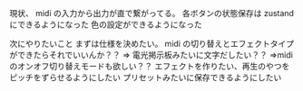 現状、
midi の入力から出力が直で繋がってる。
各ボタンの状態保存は zustand にできるようになった
色の設定ができるようになった

次にやりたいこと
まずは仕様を決めたい。
midi の切り替えとエフェクトタイプができたらそれでいいんか？？
⇒ 電光掲示板みたいに文字だしたい？？
⇒midi のオンオフ切り替えモードも欲しい？？
エフェクトを作りたい、再生のやつをピッチをずらせるようにしたい
プリセットみたいに保存できるようにしたい
